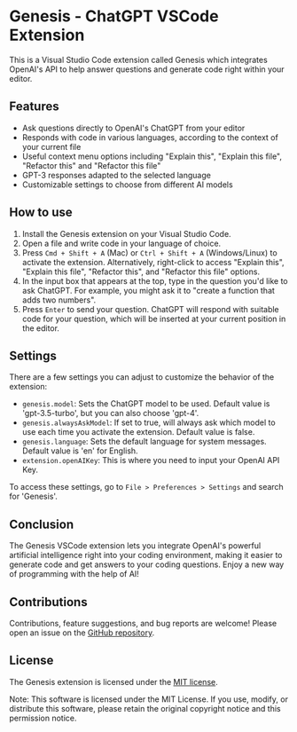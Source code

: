 # Genesis - ChatGPT VSCode Extension

This is a Visual Studio Code extension called Genesis which integrates OpenAI's API to help answer questions and generate code right within your editor.

## Features

* Ask questions directly to OpenAI's ChatGPT from your editor
* Responds with code in various languages, according to the context of your current file
* Useful context menu options including "Explain this", "Explain this file", "Refactor this" and "Refactor this file"
* GPT-3 responses adapted to the selected language
* Customizable settings to choose from different AI models

## How to use

1. Install the Genesis extension on your Visual Studio Code.
2. Open a file and write code in your language of choice.
3. Press `Cmd + Shift + A` (Mac) or `Ctrl + Shift + A` (Windows/Linux) to activate the extension. Alternatively, right-click to access "Explain this", "Explain this file", "Refactor this", and "Refactor this file" options.
4. In the input box that appears at the top, type in the question you'd like to ask ChatGPT. For example, you might ask it to "create a function that adds two numbers".
5. Press `Enter` to send your question. ChatGPT will respond with suitable code for your question, which will be inserted at your current position in the editor.

## Settings

There are a few settings you can adjust to customize the behavior of the extension:

* `genesis.model`: Sets the ChatGPT model to be used. Default value is 'gpt-3.5-turbo', but you can also choose 'gpt-4'.
* `genesis.alwaysAskModel`: If set to true, will always ask which model to use each time you activate the extension. Default value is false.
* `genesis.language`: Sets the default language for system messages. Default value is 'en' for English.
* `extension.openAIKey`: This is where you need to input your OpenAI API Key.

To access these settings, go to `File > Preferences > Settings` and search for 'Genesis'.

## Conclusion

The Genesis VSCode extension lets you integrate OpenAI's powerful artificial intelligence right into your coding environment, making it easier to generate code and get answers to your coding questions. Enjoy a new way of programming with the help of AI!

## Contributions

Contributions, feature suggestions, and bug reports are welcome! Please open an issue on the [GitHub repository](https://github.com/giovannicocco/genesis/issues).

## License

The Genesis extension is licensed under the [MIT license](https://github.com/giovannicocco/genesis/blob/main/LICENSE).

Note: This software is licensed under the MIT License. If you use, modify, or distribute this software, please retain the original copyright notice and this permission notice.